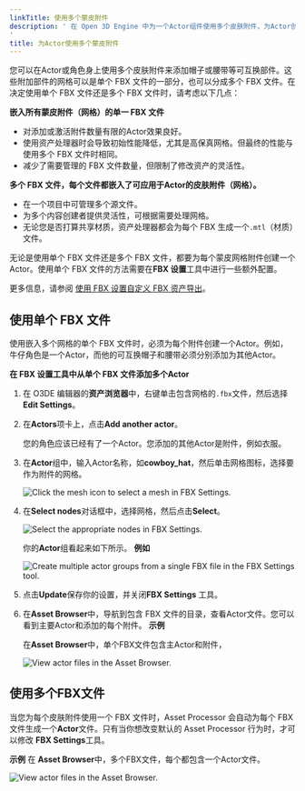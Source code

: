 ```yaml
---
linkTitle: 使用多个蒙皮附件
description: ' 在 Open 3D Engine 中为一个Actor组件使用多个皮肤附件，为Actor创建可互换的部件，如帽子和腰带。
'
title: 为Actor使用多个蒙皮附件
---
```


您可以在Actor或角色身上使用多个皮肤附件来添加帽子或腰带等可互换部件。这些附加部件的网格可以是单个 FBX 文件的一部分，也可以分成多个 FBX 文件。在决定使用单个 FBX 文件还是多个 FBX 文件时，请考虑以下几点：

**嵌入所有蒙皮附件（网格）的单一 FBX 文件**
+ 对添加或激活附件数量有限的Actor效果良好。
+ 使用资产处理器时会导致初始性能降低，尤其是高保真网格。但最终的性能与使用多个 FBX 文件时相同。
+ 减少了需要管理的 FBX 文件数量，但限制了修改资产的灵活性。

**多个 FBX 文件，每个文件都嵌入了可应用于Actor的皮肤附件（网格）。**
+ 在一个项目中可管理多个源文件。
+ 为多个内容创建者提供灵活性，可根据需要处理网格。
+ 无论您是否打算共享材质，资产处理器都会为每个 FBX 生成一个`.mtl`（材质）文件。

无论是使用单个 FBX 文件还是多个 FBX 文件，都要为每个蒙皮网格附件创建一个Actor。使用单个 FBX 文件的方法需要在**FBX 设置**工具中进行一些额外配置。

更多信息，请参阅 [使用 FBX 设置自定义 FBX 资产导出](/docs/user-guide/assets/scene-settings/)。

## 使用单个 FBX 文件

使用嵌入多个网格的单个 FBX 文件时，必须为每个附件创建一个Actor。例如，牛仔角色是一个Actor，而他的可互换帽子和腰带必须分别添加为其他Actor。

**在 FBX 设置工具中从单个 FBX 文件添加多个Actor**

1. 在 O3DE 编辑器的**资产浏览器**中，右键单击包含网格的`.fbx`文件，然后选择**Edit Settings**。

1. 在**Actors**项卡上，点击**Add another actor**。

   您的角色应该已经有了一个Actor。您添加的其他Actor是附件，例如衣服。

1. 在**Actor**组中，输入Actor名称，如**cowboy\_hat**，然后单击网格图标，选择要作为附件的网格。

    ![Click the mesh icon to select a mesh in FBX Settings.](/images/user-guide/visualization/animation/component-actor-single-fbx-2.png)

1. 在**Select nodes**对话框中，选择网格，然后点击**Select**。

    ![Select the appropriate nodes in FBX Settings.](/images/user-guide/visualization/animation/component-actor-single-fbx-3.png)

    你的**Actor**组看起来如下所示。
    **例如**

    ![Create multiple actor groups from a single FBX file in the FBX Settings tool.](/images/user-guide/visualization/animation/component-actor-single-fbx-1.png)

1. 点击**Update**保存你的设置，并关闭**FBX Settings** 工具。

1. 在**Asset Browser**中，导航到包含 FBX 文件的目录，查看Actor文件。您可以看到主要Actor和添加的每个附件。
**示例**

    在**Asset Browser**中，单个FBX文件包含主Actor和附件，

    ![View actor files in the Asset Browser.](/images/user-guide/visualization/animation/component-actor-component-entity-setup-1.png)

## 使用多个FBX文件

当您为每个皮肤附件使用一个 FBX 文件时，Asset Processor 会自动为每个 FBX 文件生成一个**Actor**文件。只有当你想改变默认的 Asset Processor 行为时，才可以修改 **FBX Settings**工具。

**示例**
在 **Asset Browser**中，多个FBX文件，每个都包含一个Actor文件。

![View actor files in the Asset Browser.](/images/user-guide/visualization/animation/component-actor-multiple-fbx-files.png)
